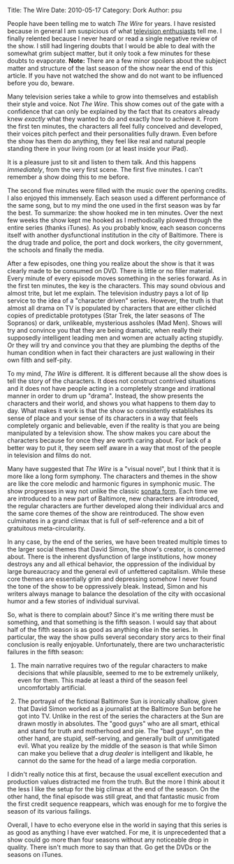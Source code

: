 Title: The Wire
Date: 2010-05-17
Category: Dork
Author: psu

People have been telling me to watch <em>The Wire</em> for years. I have resisted because in general I am suspicious of what <a href="http://tleaves.com/2008/10/22/minimum-standards/index.html">television enthusiasts</a> tell me. I finally relented because I never heard or read a single negative review of the show. I still had lingering doubts that I would be able to deal with the somewhat grim subject matter, but it only took a few minutes for these doubts to evaporate.
<b>Note:</b> There are a few minor spoilers about the subject matter and structure of the last season of the show near the end of this article. If you have not watched the show and do not want to be influenced before you do, beware.

Many television series take a while to grow into themselves and establish their style and voice. Not <em>The Wire</em>. This show comes out of the gate with a confidence that can only be explained by the fact that its creators already knew <em>exactly</em> what they wanted to do and exactly how to achieve it. From the first ten minutes, the characters all feel fully conceived and developed, their voices pitch perfect and their personalities fully drawn. Even before the show has them do anything, they feel like real and natural people standing there in your living room (or at least inside your iPad).

It is a pleasure just to sit and listen to them talk. And this happens <em>immediately</em>, from the very first scene. The first five minutes. I can't remember a show doing this to me before.

The second five minutes were filled with the music over the opening credits. I also enjoyed this immensely. Each season used a different performance of the same song, but to my mind the one used in the first season was by far the best. To summarize: the show hooked me in ten minutes.
Over the next few weeks the show kept me hooked as I methodically plowed through the entire series (thanks iTunes). As you probably know, each season concerns itself with another dysfunctional institution in the city of Baltimore. There is the drug trade and police, the port and dock workers, the city government, the schools and finally the media. 

After a few episodes, one thing you realize about the show is that it was clearly made to be consumed on DVD. There is little or no filler material. Every minute of every episode moves something in the series forward. As in the first ten minutes, the key is the characters. This may sound obvious and almost trite, but let me explain. The television industry pays a lot of lip service to the idea of a "character driven" series. However, the truth is that almost all drama on TV is populated by characters that are either clichéd copies of predictable prototypes (Star Trek, the later seasons of The Sopranos) or dark, unlikeable, mysterious assholes (Mad Men). Shows will try and convince you that they are being dramatic, when really their supposedly intelligent leading men and women are actually acting stupidly. Or they will try and convince you that they are plumbing the depths of the human condition when in fact their characters are just wallowing in their own filth and self-pity.

To my mind, <em>The Wire</em> is different. It is different because all the show does is tell the story of the characters. It does not construct contrived situations and it does not have people acting in a completely strange and irrational manner in order to drum up "drama". Instead, the show presents the characters and their world, and shows you what happens to them day to day. What makes it work is that the show so consistently establishes its sense of place and your sense of its characters in a way that feels completely organic and believable, even if the reality is that you are being manipulated by a television show. The show makes you care about the characters because for once they are worth caring about. For lack of a better way to put it, they seem self aware in a way that most of the people in television and films do not.

Many have suggested that <em>The Wire</em> is a "visual novel", but I think that it is more like a long form symphony. The characters and themes in the show are like the core melodic and harmonic figures in symphonic music.  The show progresses in way not unlike the classic <a href="http://en.wikipedia.org/wiki/Sonata_form">sonata form</a>. Each time we are introduced to a new part of Baltimore, new characters are introduced, the regular characters are further developed along their individual arcs and the same core themes of the show are reintroduced. The show even culminates in a grand climax that is full of self-reference and a bit of gratuitous meta-circularity.

In any case, by the end of the series, we have been treated multiple times to the larger social themes that David Simon, the show's creator, is concerned about. There is the inherent dysfunction of large institutions, how money destroys any and all ethical behavior, the oppression of the individual by large bureaucracy and the general evil of unfettered capitalism. While these core themes are essentially grim and depressing somehow I never found the tone of the show to be oppressively bleak. Instead, Simon and his writers always manage to balance the desolation of the city with occasional humor and a few stories of individual survival. 

So, what is there to complain about? Since it's me writing there must be something, and that something is the fifth season. I would say that about half of the fifth season is as good as anything else in the series. In particular, the way the show pulls several secondary story arcs to their final conclusion is really enjoyable. Unfortunately, there are two uncharacteristic failures in the fifth season:

1. The main narrative requires two of the regular characters to make decisions that while plausible, seemed to me to be extremely unlikely, even for them. This made at least a third of the season feel uncomfortably artificial.

2. The portrayal of the fictional Baltimore Sun is ironically shallow, given that David Simon worked as a journalist at the Baltimore Sun before he got into TV. Unlike in the rest of the series the characters at the Sun are drawn mostly in absolutes. The "good guys" who are all smart, ethical and stand for truth and motherhood and pie.  The "bad guys", on the other hand, are stupid, self-serving, and generally built of unmitigated evil. What you realize by the middle of the season is that while Simon can make you believe that a <em>drug dealer</em> is intelligent and likable, he cannot do the same for the head of a large media corporation.

I didn't really notice this at first, because the usual excellent execution and production values distracted me from the truth. But the more I think about it the less I like the setup for the big climax at the end of the season. On the other hand, the final episode was still great, and that fantastic music from the first credit sequence reappears, which was enough for me to forgive the season of its various failings.

Overall, I have to echo everyone else in the world in saying that this series is as good as anything I have ever watched. For me, it is unprecedented that a show could go more than four seasons without any noticeable drop in quality. There isn't much more to say than that. Go get the DVDs or the seasons on iTunes. 
